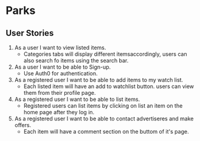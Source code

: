 # Parks

## User Stories
1. As a user I want to view listed items.
    - Categories tabs will display different itemsaccordingly, users can also search fo items using the search bar.
3. As a user I want to be able to Sign-up.
    - Use Auth0 for authentication.
4. As a registered user I want to be able to add items to my watch list.
    - Each listed item will have an add to watchlist button. users can view them from their profile page.
5. As a registered user I want to be able to list items.
    - Registered users can list items by clicking on list an item on the home page after they log in.
7. As a registered user I want to be able to contact advertiseres and make offers.
    - Each item will have a comment section on the buttom of it's page.
